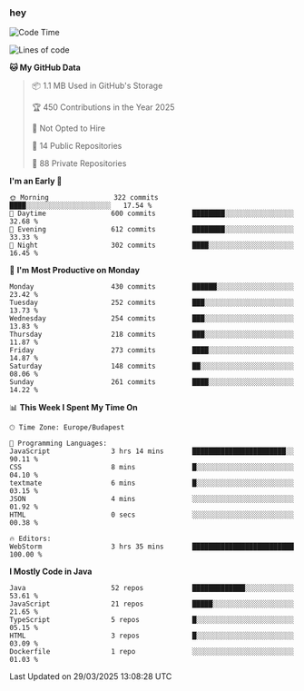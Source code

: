 ### hey

<!--START_SECTION:waka-->
![Code Time](http://img.shields.io/badge/Code%20Time-1%2C146%20hrs%204%20mins-blue)

![Lines of code](https://img.shields.io/badge/From%20Hello%20World%20I%27ve%20Written-2.6%20million%20lines%20of%20code-blue)

**🐱 My GitHub Data** 

> 📦 1.1 MB Used in GitHub's Storage 
 > 
> 🏆 450 Contributions in the Year 2025
 > 
> 🚫 Not Opted to Hire
 > 
> 📜 14 Public Repositories 
 > 
> 🔑 88 Private Repositories 
 > 
**I'm an Early 🐤** 

```text
🌞 Morning                322 commits         ████░░░░░░░░░░░░░░░░░░░░░   17.54 % 
🌆 Daytime                600 commits         ████████░░░░░░░░░░░░░░░░░   32.68 % 
🌃 Evening                612 commits         ████████░░░░░░░░░░░░░░░░░   33.33 % 
🌙 Night                  302 commits         ████░░░░░░░░░░░░░░░░░░░░░   16.45 % 
```
📅 **I'm Most Productive on Monday** 

```text
Monday                   430 commits         ██████░░░░░░░░░░░░░░░░░░░   23.42 % 
Tuesday                  252 commits         ███░░░░░░░░░░░░░░░░░░░░░░   13.73 % 
Wednesday                254 commits         ███░░░░░░░░░░░░░░░░░░░░░░   13.83 % 
Thursday                 218 commits         ███░░░░░░░░░░░░░░░░░░░░░░   11.87 % 
Friday                   273 commits         ████░░░░░░░░░░░░░░░░░░░░░   14.87 % 
Saturday                 148 commits         ██░░░░░░░░░░░░░░░░░░░░░░░   08.06 % 
Sunday                   261 commits         ████░░░░░░░░░░░░░░░░░░░░░   14.22 % 
```


📊 **This Week I Spent My Time On** 

```text
🕑︎ Time Zone: Europe/Budapest

💬 Programming Languages: 
JavaScript               3 hrs 14 mins       ███████████████████████░░   90.11 % 
CSS                      8 mins              █░░░░░░░░░░░░░░░░░░░░░░░░   04.10 % 
textmate                 6 mins              █░░░░░░░░░░░░░░░░░░░░░░░░   03.15 % 
JSON                     4 mins              ░░░░░░░░░░░░░░░░░░░░░░░░░   01.92 % 
HTML                     0 secs              ░░░░░░░░░░░░░░░░░░░░░░░░░   00.38 % 

🔥 Editors: 
WebStorm                 3 hrs 35 mins       █████████████████████████   100.00 % 
```

**I Mostly Code in Java** 

```text
Java                     52 repos            █████████████░░░░░░░░░░░░   53.61 % 
JavaScript               21 repos            █████░░░░░░░░░░░░░░░░░░░░   21.65 % 
TypeScript               5 repos             █░░░░░░░░░░░░░░░░░░░░░░░░   05.15 % 
HTML                     3 repos             █░░░░░░░░░░░░░░░░░░░░░░░░   03.09 % 
Dockerfile               1 repo              ░░░░░░░░░░░░░░░░░░░░░░░░░   01.03 % 
```




 Last Updated on 29/03/2025 13:08:28 UTC
<!--END_SECTION:waka-->
